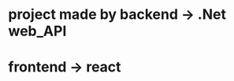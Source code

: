 # project made by backend -> .Net web_API 
#                 frontend -> react 
                           
